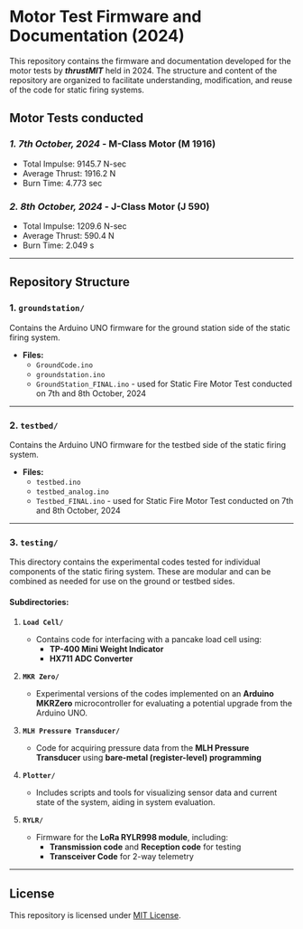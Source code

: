 # Motor Test Firmware and Documentation (2024)

This repository contains the firmware and documentation developed for the motor tests by ***thrustMIT*** held in 2024. The structure and content of the repository are organized to facilitate understanding, modification, and reuse of the code for static firing systems.

## Motor Tests conducted
### *1. 7th October, 2024* - **M-Class Motor (M 1916)**
- Total Impulse: 9145.7 N-sec
- Average Thrust: 1916.2 N
- Burn Time: 4.773 sec
### *2. 8th October, 2024* - **J-Class Motor (J 590)**
- Total Impulse: 1209.6 N-sec
- Average Thrust: 590.4 N
- Burn Time: 2.049 s

---

## Repository Structure

### **1. `groundstation/`**
Contains the Arduino UNO firmware for the ground station side of the static firing system.
- **Files:**
  - `GroundCode.ino`
  - `groundstation.ino`
  - `GroundStation_FINAL.ino` - used for Static Fire Motor Test conducted on 7th and 8th October, 2024

---

### **2. `testbed/`**
Contains the Arduino UNO firmware for the testbed side of the static firing system.
- **Files:**
  - `testbed.ino`
  - `testbed_analog.ino`
  - `Testbed_FINAL.ino` - used for Static Fire Motor Test conducted on 7th and 8th October, 2024

---

### **3. `testing/`**
This directory contains the experimental codes tested for individual components of the static firing system. These are modular and can be combined as needed for use on the ground or testbed sides.

#### Subdirectories:
1. **`Load Cell/`**
   - Contains code for interfacing with a pancake load cell using:
     - **TP-400 Mini Weight Indicator**
     - **HX711 ADC Converter**

2. **`MKR Zero/`**
   - Experimental versions of the codes implemented on an **Arduino MKRZero** microcontroller for evaluating a potential upgrade from the Arduino UNO.

3. **`MLH Pressure Transducer/`**
   - Code for acquiring pressure data from the **MLH Pressure Transducer** using **bare-metal (register-level) programming**

4. **`Plotter/`**
   - Includes scripts and tools for visualizing sensor data and current state of the system, aiding in system evaluation.

5. **`RYLR/`**
   - Firmware for the **LoRa RYLR998 module**, including:
     - **Transmission code** and **Reception code** for testing
     - **Transceiver Code** for 2-way telemetry

---

## License
This repository is licensed under [MIT License](LICENSE).
